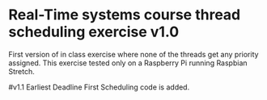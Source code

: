 # Real-Time systems course thread scheduling exercise v1.0

First version of in class exercise where none of the threads get any priority assigned. This exercise tested only on a Raspberry Pi running Raspbian Stretch.

#v1.1
Earliest Deadline First Scheduling code is added. 

